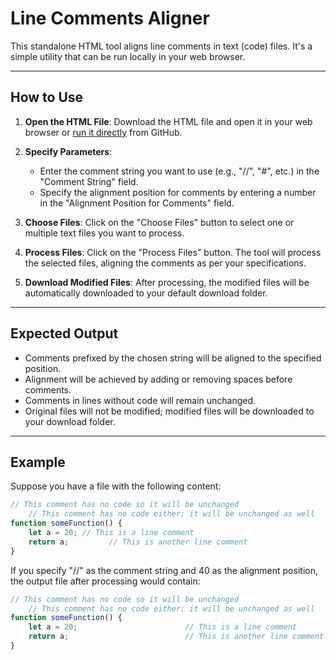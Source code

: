 # Line Comments Aligner

This standalone HTML tool aligns line comments in text (code) files. It's a simple utility that can be run locally in your web browser.

---

## How to Use

1. **Open the HTML File**: Download the HTML file and open it in your web browser or [run it directly](https://danebae.github.io/aligner) from GitHub.

2. **Specify Parameters**: 
   - Enter the comment string you want to use (e.g., "//", "#", etc.) in the "Comment String" field.
   - Specify the alignment position for comments by entering a number in the "Alignment Position for Comments" field.

3. **Choose Files**: Click on the "Choose Files" button to select one or multiple text files you want to process.

4. **Process Files**: Click on the "Process Files" button. The tool will process the selected files, aligning the comments as per your specifications.

5. **Download Modified Files**: After processing, the modified files will be automatically downloaded to your default download folder.

---

## Expected Output

- Comments prefixed by the chosen string will be aligned to the specified position.
- Alignment will be achieved by adding or removing spaces before comments.
- Comments in lines without code will remain unchanged.
- Original files will not be modified; modified files will be downloaded to your download folder.

---

## Example

Suppose you have a file with the following content:

```javascript
// This comment has no code so it will be unchanged
    // This comment has no code either; it will be unchanged as well
function someFunction() {
    let a = 20; // This is a line comment
    return a;         // This is another line comment
}
```

If you specify "//" as the comment string and 40 as the alignment position, the output file after processing would contain:

```javascript
// This comment has no code so it will be unchanged
    // This comment has no code either; it will be unchanged as well
function someFunction() {
    let a = 20;                        // This is a line comment
    return a;                          // This is another line comment
}
```
